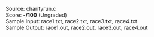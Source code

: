 Source: charityrun.c<br />
Score: <b>-/100</b> (Ungraded)<br />
Sample Input: race1.txt, race2.txt, race3.txt, race4.txt<br />
Sample Output: race1.out, race2.out, race3.out, race4.out
